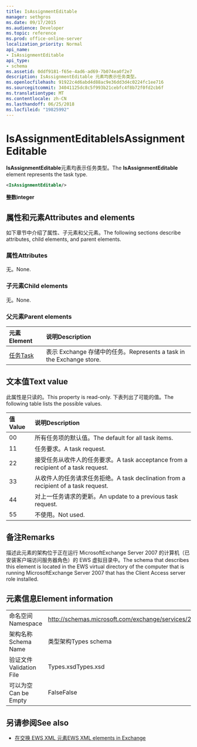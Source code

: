 ```yaml
---
title: IsAssignmentEditable
manager: sethgros
ms.date: 09/17/2015
ms.audience: Developer
ms.topic: reference
ms.prod: office-online-server
localization_priority: Normal
api_name:
- IsAssignmentEditable
api_type:
- schema
ms.assetid: 0ddf9181-f65e-4ad6-ad69-7b074ea0f2e7
description: IsAssignmentEditable 元素均表示任务类型。
ms.openlocfilehash: 91922c4d6abd4d88ac9e36dd3d4c0224fc1ee716
ms.sourcegitcommit: 34041125dc8c5f993b21cebfc4f8b72f0fd2cb6f
ms.translationtype: MT
ms.contentlocale: zh-CN
ms.lasthandoff: 06/25/2018
ms.locfileid: "19825992"
---
```

# <a name="isassignmenteditable"></a><span data-ttu-id="0425e-103">IsAssignmentEditable</span><span class="sxs-lookup"><span data-stu-id="0425e-103">IsAssignmentEditable</span></span>

<span data-ttu-id="0425e-104">**IsAssignmentEditable**元素均表示任务类型。</span><span class="sxs-lookup"><span data-stu-id="0425e-104">The **IsAssignmentEditable** element represents the task type.</span></span> 
  
```xml
<IsAssignmentEditable/>
```

 <span data-ttu-id="0425e-105">**整数**</span><span class="sxs-lookup"><span data-stu-id="0425e-105">**integer**</span></span>
## <a name="attributes-and-elements"></a><span data-ttu-id="0425e-106">属性和元素</span><span class="sxs-lookup"><span data-stu-id="0425e-106">Attributes and elements</span></span>

<span data-ttu-id="0425e-107">如下章节中介绍了属性、子元素和父元素。</span><span class="sxs-lookup"><span data-stu-id="0425e-107">The following sections describe attributes, child elements, and parent elements.</span></span>
  
### <a name="attributes"></a><span data-ttu-id="0425e-108">属性</span><span class="sxs-lookup"><span data-stu-id="0425e-108">Attributes</span></span>

<span data-ttu-id="0425e-109">无。</span><span class="sxs-lookup"><span data-stu-id="0425e-109">None.</span></span>
  
### <a name="child-elements"></a><span data-ttu-id="0425e-110">子元素</span><span class="sxs-lookup"><span data-stu-id="0425e-110">Child elements</span></span>

<span data-ttu-id="0425e-111">无。</span><span class="sxs-lookup"><span data-stu-id="0425e-111">None.</span></span>
  
### <a name="parent-elements"></a><span data-ttu-id="0425e-112">父元素</span><span class="sxs-lookup"><span data-stu-id="0425e-112">Parent elements</span></span>

|<span data-ttu-id="0425e-113">**元素**</span><span class="sxs-lookup"><span data-stu-id="0425e-113">**Element**</span></span>|<span data-ttu-id="0425e-114">**说明**</span><span class="sxs-lookup"><span data-stu-id="0425e-114">**Description**</span></span>|
|:-----|:-----|
|[<span data-ttu-id="0425e-115">任务</span><span class="sxs-lookup"><span data-stu-id="0425e-115">Task</span></span>](task.md) <br/> |<span data-ttu-id="0425e-116">表示 Exchange 存储中的任务。</span><span class="sxs-lookup"><span data-stu-id="0425e-116">Represents a task in the Exchange store.</span></span>  <br/> |
   
## <a name="text-value"></a><span data-ttu-id="0425e-117">文本值</span><span class="sxs-lookup"><span data-stu-id="0425e-117">Text value</span></span>

<span data-ttu-id="0425e-118">此属性是只读的。</span><span class="sxs-lookup"><span data-stu-id="0425e-118">This property is read-only.</span></span> <span data-ttu-id="0425e-119">下表列出了可能的值。</span><span class="sxs-lookup"><span data-stu-id="0425e-119">The following table lists the possible values.</span></span>
  
|<span data-ttu-id="0425e-120">**值**</span><span class="sxs-lookup"><span data-stu-id="0425e-120">**Value**</span></span>|<span data-ttu-id="0425e-121">**说明**</span><span class="sxs-lookup"><span data-stu-id="0425e-121">**Description**</span></span>|
|:-----|:-----|
|<span data-ttu-id="0425e-122">0</span><span class="sxs-lookup"><span data-stu-id="0425e-122">0</span></span>  <br/> |<span data-ttu-id="0425e-123">所有任务项的默认值。</span><span class="sxs-lookup"><span data-stu-id="0425e-123">The default for all task items.</span></span>  <br/> |
|<span data-ttu-id="0425e-124">1</span><span class="sxs-lookup"><span data-stu-id="0425e-124">1</span></span>  <br/> |<span data-ttu-id="0425e-125">任务要求。</span><span class="sxs-lookup"><span data-stu-id="0425e-125">A task request.</span></span>  <br/> |
|<span data-ttu-id="0425e-126">2</span><span class="sxs-lookup"><span data-stu-id="0425e-126">2</span></span>  <br/> |<span data-ttu-id="0425e-127">接受任务从收件人的任务要求。</span><span class="sxs-lookup"><span data-stu-id="0425e-127">A task acceptance from a recipient of a task request.</span></span>  <br/> |
|<span data-ttu-id="0425e-128">3</span><span class="sxs-lookup"><span data-stu-id="0425e-128">3</span></span>  <br/> |<span data-ttu-id="0425e-129">从收件人的任务请求任务拒绝。</span><span class="sxs-lookup"><span data-stu-id="0425e-129">A task declination from a recipient of a task request.</span></span>  <br/> |
|<span data-ttu-id="0425e-130">4</span><span class="sxs-lookup"><span data-stu-id="0425e-130">4</span></span>  <br/> |<span data-ttu-id="0425e-131">对上一任务请求的更新。</span><span class="sxs-lookup"><span data-stu-id="0425e-131">An update to a previous task request.</span></span>  <br/> |
|<span data-ttu-id="0425e-132">5</span><span class="sxs-lookup"><span data-stu-id="0425e-132">5</span></span>  <br/> |<span data-ttu-id="0425e-133">不使用。</span><span class="sxs-lookup"><span data-stu-id="0425e-133">Not used.</span></span>  <br/> |
   
## <a name="remarks"></a><span data-ttu-id="0425e-134">备注</span><span class="sxs-lookup"><span data-stu-id="0425e-134">Remarks</span></span>

<span data-ttu-id="0425e-135">描述此元素的架构位于正在运行 MicrosoftExchange Server 2007 的计算机（已安装客户端访问服务器角色）的 EWS 虚拟目录中。</span><span class="sxs-lookup"><span data-stu-id="0425e-135">The schema that describes this element is located in the EWS virtual directory of the computer that is running MicrosoftExchange Server 2007 that has the Client Access server role installed.</span></span>
  
## <a name="element-information"></a><span data-ttu-id="0425e-136">元素信息</span><span class="sxs-lookup"><span data-stu-id="0425e-136">Element information</span></span>

|||
|:-----|:-----|
|<span data-ttu-id="0425e-137">命名空间</span><span class="sxs-lookup"><span data-stu-id="0425e-137">Namespace</span></span>  <br/> |http://schemas.microsoft.com/exchange/services/2006/types  <br/> |
|<span data-ttu-id="0425e-138">架构名称</span><span class="sxs-lookup"><span data-stu-id="0425e-138">Schema Name</span></span>  <br/> |<span data-ttu-id="0425e-139">类型架构</span><span class="sxs-lookup"><span data-stu-id="0425e-139">Types schema</span></span>  <br/> |
|<span data-ttu-id="0425e-140">验证文件</span><span class="sxs-lookup"><span data-stu-id="0425e-140">Validation File</span></span>  <br/> |<span data-ttu-id="0425e-141">Types.xsd</span><span class="sxs-lookup"><span data-stu-id="0425e-141">Types.xsd</span></span>  <br/> |
|<span data-ttu-id="0425e-142">可以为空</span><span class="sxs-lookup"><span data-stu-id="0425e-142">Can be Empty</span></span>  <br/> |<span data-ttu-id="0425e-143">False</span><span class="sxs-lookup"><span data-stu-id="0425e-143">False</span></span>  <br/> |
   
## <a name="see-also"></a><span data-ttu-id="0425e-144">另请参阅</span><span class="sxs-lookup"><span data-stu-id="0425e-144">See also</span></span>



- [<span data-ttu-id="0425e-145">在交换 EWS XML 元素</span><span class="sxs-lookup"><span data-stu-id="0425e-145">EWS XML elements in Exchange</span></span>](ews-xml-elements-in-exchange.md)

